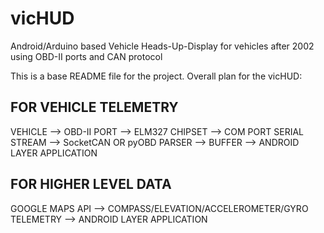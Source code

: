 # vicHUD
Android/Arduino based Vehicle Heads-Up-Display for vehicles after 2002 using OBD-II ports and CAN protocol

This is a base README file for the project. Overall plan for the vicHUD:

## FOR VEHICLE TELEMETRY
VEHICLE --> 
OBD-II PORT --> 
ELM327 CHIPSET --> 
COM PORT SERIAL STREAM --> 
SocketCAN OR pyOBD PARSER --> 
BUFFER --> 
ANDROID LAYER APPLICATION

## FOR HIGHER LEVEL DATA
GOOGLE MAPS API -->
COMPASS/ELEVATION/ACCELEROMETER/GYRO TELEMETRY -->
ANDROID LAYER APPLICATION
